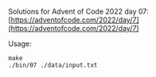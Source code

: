 Solutions for Advent of Code 2022 day 07:
[https://adventofcode.com/2022/day/7](https://adventofcode.com/2022/day/7)

Usage:
```
make
./bin/07 ./data/input.txt
```
